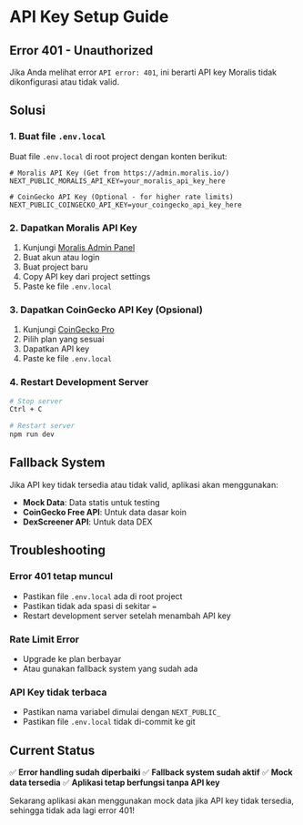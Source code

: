 # API Key Setup Guide

## Error 401 - Unauthorized

Jika Anda melihat error `API error: 401`, ini berarti API key Moralis tidak dikonfigurasi atau tidak valid.

## Solusi

### 1. Buat file `.env.local`

Buat file `.env.local` di root project dengan konten berikut:

```env
# Moralis API Key (Get from https://admin.moralis.io/)
NEXT_PUBLIC_MORALIS_API_KEY=your_moralis_api_key_here

# CoinGecko API Key (Optional - for higher rate limits)
NEXT_PUBLIC_COINGECKO_API_KEY=your_coingecko_api_key_here
```

### 2. Dapatkan Moralis API Key

1. Kunjungi [Moralis Admin Panel](https://admin.moralis.io/)
2. Buat akun atau login
3. Buat project baru
4. Copy API key dari project settings
5. Paste ke file `.env.local`

### 3. Dapatkan CoinGecko API Key (Opsional)

1. Kunjungi [CoinGecko Pro](https://www.coingecko.com/en/api/pricing)
2. Pilih plan yang sesuai
3. Dapatkan API key
4. Paste ke file `.env.local`

### 4. Restart Development Server

```bash
# Stop server
Ctrl + C

# Restart server
npm run dev
```

## Fallback System

Jika API key tidak tersedia atau tidak valid, aplikasi akan menggunakan:

- **Mock Data**: Data statis untuk testing
- **CoinGecko Free API**: Untuk data dasar koin
- **DexScreener API**: Untuk data DEX

## Troubleshooting

### Error 401 tetap muncul
- Pastikan file `.env.local` ada di root project
- Pastikan tidak ada spasi di sekitar `=`
- Restart development server setelah menambah API key

### Rate Limit Error
- Upgrade ke plan berbayar
- Atau gunakan fallback system yang sudah ada

### API Key tidak terbaca
- Pastikan nama variabel dimulai dengan `NEXT_PUBLIC_`
- Pastikan file `.env.local` tidak di-commit ke git

## Current Status

✅ **Error handling sudah diperbaiki**
✅ **Fallback system sudah aktif**
✅ **Mock data tersedia**
✅ **Aplikasi tetap berfungsi tanpa API key**

Sekarang aplikasi akan menggunakan mock data jika API key tidak tersedia, sehingga tidak ada lagi error 401! 